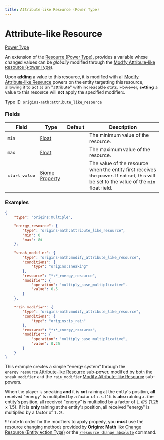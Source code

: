 ```yaml
---
title: Attribute-like Resource (Power Type)
---
```


# Attribute-like Resource

[Power Type](../power_types.md)

An extension of the [Resource (Power Type)](https://origins.readthedocs.io/en/latest/types/power_types/resource/), provides a variable whose changed values can be *globally* modified through the [Modify Attribute-like Resource (Power Type)](./modify_attribute_like_resource.md).

Upon **adding** a value to this resource, it is modified with all [Modify Attribute-like Resource](./modify_attribute_like_resource.md) powers on the entity targetting this resource, allowing it to act as an "attribute" with increasable stats. However, **setting** a value to this resource will **not** apply the specified modifiers.

Type ID: `origins-math:attribute_like_resource`

### Fields
| Field   | Type | Default    | Description |
|---------|------|------------|-------------|
|`min`|[Float](https://origins.readthedocs.io/en/latest/types/data_types/float/)| | The minimum value of the resource. |
|`max`|[Float](https://origins.readthedocs.io/en/latest/types/data_types/float/)| | The maximum value of the resource. |
|`start_value`|[Biome Property](../data_types/biome_property.md)| | The value of the resource when the entity first receives the power. If not set, this will be set to the value of the `min` float field. |

### Examples
```json
{
	"type": "origins:multiple",

	"energy_resource": {
		"type": "origins-math:attribute_like_resource",
		"min": 0,
		"max": 80
	},

	"sneak_modifier": {
		"type": "origins-math:modify_attribute_like_resource",
		"conditions": {
			"type": "origins:sneaking"
		},
		"resource": "*:*_energy_resource",
		"modifier": {
			"operation": "multiply_base_multiplicative",
			"value": 0.5
		}
	},

	"rain_modifier": {
		"type": "origins-math:modify_attribute_like_resource",
		"conditions": {
			"type": "origins:is_rain"
		},
		"resource": "*:*_energy_resource",
		"modifier": {
			"operation": "multiply_base_multiplicative",
			"value": 0.25
		}
	}
}
```
This example creates a simple "energy system" through the `energy_resource` [Attribute-like Resource](#attribute-like-resource) sub-power, modified by both the `sneak_modifier` and the `rain_modifier` [Modify Attribute-like Resource](./modify_attribute_like_resource.md) sub-powers. 

When the player is sneaking **and** it is **not** raining at the entity's position, **all** received "energy" is multiplied by a factor of `1.5`. If it is **also** raining at the entity's position, all received "energy" is multiplied by a factor of `1.875` (1.25 × 1.5). If it is **only** raining at the entity's position, all received "energy" is multiplied by a factor of `1.25`.

!!! note
	In order for the modifiers to apply properly, you **must** use the resource changing methods provided by **Origins: Math** like [Change Resource (Entity Action Type)](../entity_action_types/change_resource.md) or the [`/resource change absolute`](../../misc/commands/resource.md) command.